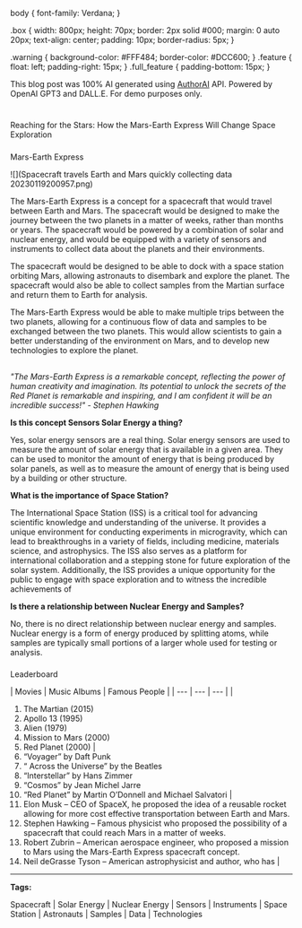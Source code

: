 


 body {
 font-family: Verdana; 
 }

 .box {
 width: 800px;
 height: 70px;
 border: 2px solid #000;
 margin: 0 auto 20px;
 text-align: center;
 padding: 10px;
 border-radius: 5px;
 }

 .warning {
 background-color: #FFF484;
 border-color: #DCC600;
 }
 .feature {
 float: left;
 padding-right: 15px;
 }
 .full\_feature {
 padding-bottom: 15px;
 }
 



 This blog post was 100% AI generated using <a href="https://www.authorai.org/">AuthorAI</a> API. 
 Powered by OpenAI GPT3 and DALL.E. For demo purposes only.
 
# 
 Reaching for the Stars: How the Mars-Earth Express Will Change Space Exploration


### 
 Mars-Earth Express



![](Spacecraft travels Earth and Mars quickly collecting data 20230119200957.png)


 The Mars-Earth Express is a concept for a spacecraft that would travel between Earth and Mars. The spacecraft would be designed to make the journey between the two planets in a matter of weeks, rather than months or years. The spacecraft would be powered by a combination of solar and nuclear energy, and would be equipped with a variety of sensors and instruments to collect data about the planets and their environments.

The spacecraft would be designed to be able to dock with a space station orbiting Mars, allowing astronauts to disembark and explore the planet. The spacecraft would also be able to collect samples from the Martian surface and return them to Earth for analysis.

The Mars-Earth Express would be able to make multiple trips between the two planets, allowing for a continuous flow of data and samples to be exchanged between the two planets. This would allow scientists to gain a better understanding of the environment on Mars, and to develop new technologies to explore the planet.
 


  


## 
*"The Mars-Earth Express is a remarkable concept, reflecting the power of human creativity and imagination. Its potential to unlock the secrets of the Red Planet is remarkable and inspiring, and I am confident it will be an incredible success!" - Stephen Hawking*



  


**Is this concept Sensors Solar Energy a thing?** 

 Yes, solar energy sensors are a real thing. Solar energy sensors are used to measure the amount of solar energy that is available in a given area. They can be used to monitor the amount of energy that is being produced by solar panels, as well as to measure the amount of energy that is being used by a building or other structure.
 


**What is the importance of Space Station?** 

 The International Space Station (ISS) is a critical tool for advancing scientific knowledge and understanding of the universe. It provides a unique environment for conducting experiments in microgravity, which can lead to breakthroughs in a variety of fields, including medicine, materials science, and astrophysics. The ISS also serves as a platform for international collaboration and a stepping stone for future exploration of the solar system. Additionally, the ISS provides a unique opportunity for the public to engage with space exploration and to witness the incredible achievements of
 


**Is there a relationship between Nuclear Energy and Samples?** 

 No, there is no direct relationship between nuclear energy and samples. Nuclear energy is a form of energy produced by splitting atoms, while samples are typically small portions of a larger whole used for testing or analysis.
 




### 
 Leaderboard




| 
 Movies
  | 
 Music Albums
  | 
 Famous People
  |
| --- | --- | --- |
| 
 1. The Martian (2015)
2. Apollo 13 (1995)
3. Alien (1979)
4. Mission to Mars (2000) 
5. Red Planet (2000)
  | 
 1. “Voyager” by Daft Punk 
2. “ Across the Universe” by the Beatles 
3. “Interstellar” by Hans Zimmer 
4. “Cosmos” by Jean Michel Jarre 
5. “Red Planet” by Martin O’Donnell and Michael Salvatori
  | 
 1. Elon Musk – CEO of SpaceX, he proposed the idea of a reusable rocket allowing for more cost effective transportation between Earth and Mars. 
2. Stephen Hawking – Famous physicist who proposed the possibility of a spacecraft that could reach Mars in a matter of weeks.
3. Robert Zubrin – American aerospace engineer, who proposed a mission to Mars using the Mars-Earth Express spacecraft concept.
4. Neil deGrasse Tyson – American astrophysicist and author, who has
  |





---



**Tags:** 

 Spacecraft | Solar Energy | Nuclear Energy | Sensors | Instruments | Space Station | Astronauts | Samples | Data | Technologies
 


